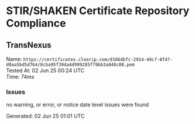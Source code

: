 # STIR/SHAKEN Certificate Repository Compliance

## TransNexus

Name: `https://certificates.clearip.com/d3d6dbfc-2914-49c7-8f47-d0aa5bd5d764/8cba95f39da4d999285f79bb3a848c08.pem`\
Tested At: 02 Jun 25 00:24 UTC\
Time: 74ms

### Issues

no warning, or error, or notice date level issues were found

Generated: 02 Jun 25 01:01 UTC